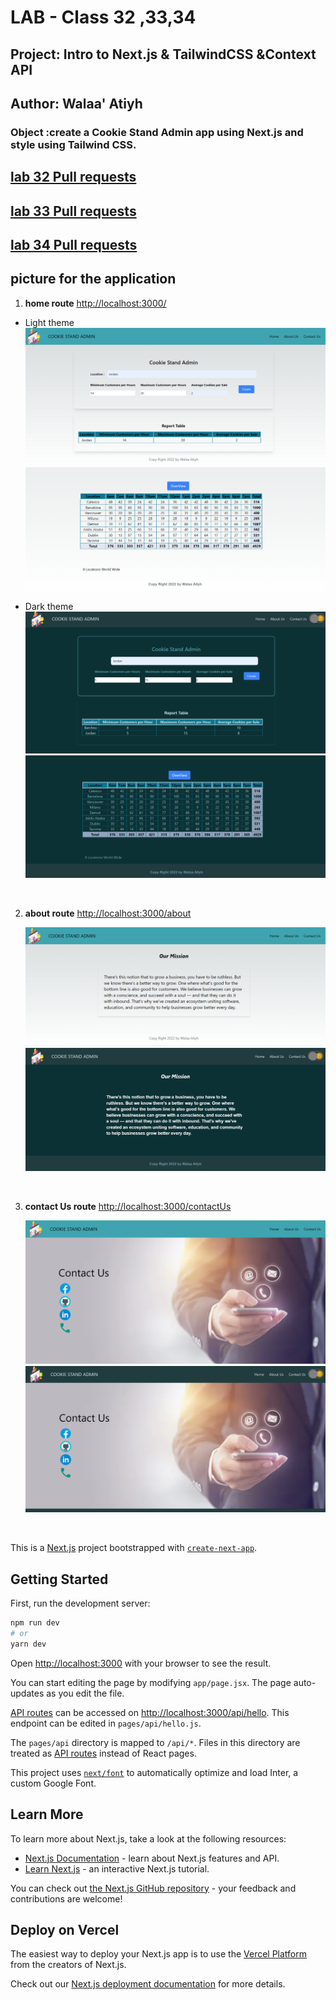 # LAB - Class 32 ,33,34

## Project: Intro to Next.js & TailwindCSS &Context API

## Author: Walaa' Atiyh

### Object :create a Cookie Stand Admin app using Next.js and style using Tailwind CSS.


## [lab 32 Pull requests](https://github.com/WalaaAtiah/cookie-stand-admin/pull/1)
## [lab 33 Pull requests](https://github.com/WalaaAtiah/cookie-stand-admin/pull/3)
## [lab 34 Pull requests](https://github.com/WalaaAtiah/cookie-stand-admin/pull/3)

## picture for the application

1. **home route** <http://localhost:3000/>

* Light theme  
![image](public/assets/home.png)
![image](public/assets/home2.png)

* Dark theme
![image](public/assets/home_dark.png)
![image](public/assets/home2_dark.png)

<br>

2. **about route** <http://localhost:3000/about>
   
   ![image](public/assets/about.png)
   ![image](public/assets/about-dark.png)
   

<br>

3. **contact Us route** <http://localhost:3000/contactUs>
   
   ![image](public/assets/contact.png)
   ![image](public/assets/contact-dark.png)
   
<br>




This is a [Next.js](https://nextjs.org/) project bootstrapped with [`create-next-app`](https://github.com/vercel/next.js/tree/canary/packages/create-next-app).

## Getting Started

First, run the development server:

```bash
npm run dev
# or
yarn dev
```

Open [http://localhost:3000](http://localhost:3000) with your browser to see the result.

You can start editing the page by modifying `app/page.jsx`. The page auto-updates as you edit the file.

[API routes](https://nextjs.org/docs/api-routes/introduction) can be accessed on [http://localhost:3000/api/hello](http://localhost:3000/api/hello). This endpoint can be edited in `pages/api/hello.js`.

The `pages/api` directory is mapped to `/api/*`. Files in this directory are treated as [API routes](https://nextjs.org/docs/api-routes/introduction) instead of React pages.

This project uses [`next/font`](https://nextjs.org/docs/basic-features/font-optimization) to automatically optimize and load Inter, a custom Google Font.

## Learn More

To learn more about Next.js, take a look at the following resources:

- [Next.js Documentation](https://nextjs.org/docs) - learn about Next.js features and API.
- [Learn Next.js](https://nextjs.org/learn) - an interactive Next.js tutorial.

You can check out [the Next.js GitHub repository](https://github.com/vercel/next.js/) - your feedback and contributions are welcome!

## Deploy on Vercel

The easiest way to deploy your Next.js app is to use the [Vercel Platform](https://vercel.com/new?utm_medium=default-template&filter=next.js&utm_source=create-next-app&utm_campaign=create-next-app-readme) from the creators of Next.js.

Check out our [Next.js deployment documentation](https://nextjs.org/docs/deployment) for more details.

